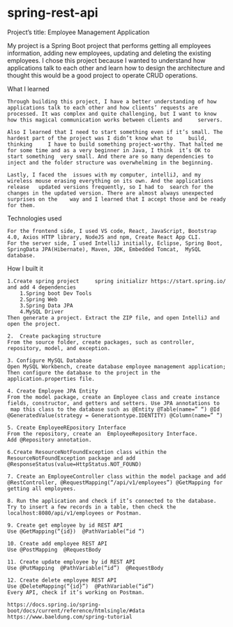 # spring-rest-api

Project’s title: Employee Management Application

My project is a Spring Boot project that performs getting all employees information, adding new employees, updating and deleting the existing employees. I chose this project because I wanted to understand how applications talk to each other and learn how to design the architecture and thought this would be a good project to operate CRUD operations.
	
What I learned

	Through building this project, I have a better understanding of how applications talk to each other and how clients’ requests are 	processed. It was complex and quite challenging, but I want to know how this magical communication works between clients and     servers.
	
	Also I learned that I need to start something even if it’s small. The hardest part of the project was I didn’t know what to 	build, thinking 	I have to build something project-worthy. That halted me for some time and as a very beginner in Java, I think 	it’s OK to start something 	very small. And there are so many dependencies to inject and the folder structure was overwhelming in the beginning.

	Lastly, I faced the  issues with my computer, intelliJ, and my wireless mouse erasing everything on its own. And the applications release 	updated versions frequently, so I had to  search for the changes in the updated version. There are almost always unexpected surprises on the 	way and I learned that I accept those and be ready for them. 
  
Technologies used

	For the frontend side, I used VS code, React, JavaScript, Bootstrap 4.0, Axios HTTP library, NodeJS and npm, Create React App CLI.
	For the server side, I used IntelliJ initially, Eclipse, Spring Boot, SpringData JPA(Hibernate), Maven, JDK, Embedded Tomcat,  MySQL 	database.

How I built it

	1.Create spring project 	spring initializr https://start.spring.io/ and add 4 dependencies
		1.Spring boot Dev Tools
		2.Spring Web
		3.Spring Data JPA
		4.MySQL Driver
	Then generate a project. Extract the ZIP file, and open IntelliJ and open the project.
	
	2.  Create packaging structure
	From the source folder, create packages, such as controller, repository, model, and exception.
	
	3. Configure MySQL Database
	Open MySQL Workbench, create database employee management application;
	Then configure the database to the project in the application.properties file.
	
	4. Create Employee JPA Entity
	From the model package, create an Employee class and create instance fields, constructor, and getters and setters. Use JPA annotations to
	 map this class to the database such as @Entity @Table(name=” “) @Id @GeneratedValue(strategy = Generationtype.IDENTITY) @Column(name=” “)
	
	5. Create EmployeeREpository Interface
	From the repository, create an  EmployeeRepository Interface. 
	Add @Repository annotation.
	
	6.Create ResourceNotFoundException class within the ResourceNotFoundException package and add @ResponseStatus(value=HttpStatus.NOT_FOUND)
	
	7. Create an EmployeeController class within the model package and add @RestController, @RequestMapping(“/api/v1/employees”) @GetMapping for  	getting all employees.
	
	8. Run the application and check if it’s connected to the database. Try to insert a few records in a table, then check the 	localhost:8080/api/v1/employees or Postman.
	
	9. Create get employee by id REST API
	Use @GetMapping(“{id})  @PathVariable(“id “)
	
	10. Create add employee REST API
	Use @PostMapping  @RequestBody  
	
	11. Create update employee by id REST API
	Use @PutMapping  @PathVariable(“id”)  @RequestBody
	
	12. Create delete employee REST API
	Use @DeleteMapping(“{id}”)  @PathVariable(“id”)
	Every API, check if it’s working on Postman.
		
	https://docs.spring.io/spring-boot/docs/current/reference/htmlsingle/#data
	https://www.baeldung.com/spring-tutorial

